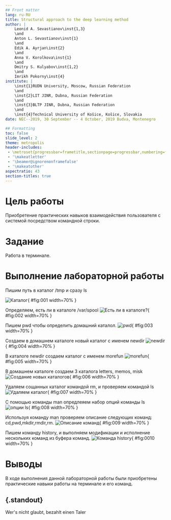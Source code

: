 ```yaml
---
## Front matter
lang: ru-RU
title: Structural approach to the deep learning method
author: |
	Leonid A. Sevastianov\inst{1,3}
	\and
	Anton L. Sevastianov\inst{1}
	\and
	Edik A. Ayrjan\inst{2}
	\and
	Anna V. Korolkova\inst{1}
	\and
	Dmitry S. Kulyabov\inst{1,2}
	\and
	Imrikh Pokorny\inst{4}
institute: |
	\inst{1}RUDN University, Moscow, Russian Federation
	\and
	\inst{2}LIT JINR, Dubna, Russian Federation
	\and
	\inst{3}BLTP JINR, Dubna, Russian Federation
	\and
	\inst{4}Technical University of Košice, Košice, Slovakia
date: NEC--2019, 30 September -- 4 October, 2019 Budva, Montenegro

## Formatting
toc: false
slide_level: 2
theme: metropolis
header-includes: 
 - \metroset{progressbar=frametitle,sectionpage=progressbar,numbering=fraction}
 - '\makeatletter'
 - '\beamer@ignorenonframefalse'
 - '\makeatother'
aspectratio: 43
section-titles: true
---
```


# Цель работы

Приобретение практических навыков взаимодействия пользователя с системой посредством командной строки.


# Задание

Работа в терминале.



# Выполнение лабораторной работы

Пишим путь в каталог /tmp и сразу ls

![Каталог](image/1.png){ #fig:001 width=70% }

Определяем, есть ли в каталоге /var/spool
![Есть ли в каталоге?](image/2.png){ #fig:002 width=70% }

Пишем pwd чтобы определить домашний каталол.
![pwd](image/3.png){ #fig:003 width=70% }

Создаем в домашнем каталоге новый каталог с именем newdir
![newdir](image/4.png){ #fig:004 width=70% }

В каталоге newdir создаем каталог с именем morefun
![morefun](image/5.png){ #fig:005 width=70% }

В домашнем каталоге создаем 3 каталога  letters, memos, misk
![Создание новых каталогов](image/6.png){ #fig:006 width=70% }

Удаляем сощанных каталог командой rm, и проверяем командой ls
![Удаляем каталог](image/7.png){ #fig:007 width=70% }

С помощью команды man  опредлеяем  набор опций команды ls
![опции ls](image/8.png){ #fig:008 width=70% }

Используя команду man проверяем описание следующих команд: cd,pwd,mkdir,rmdir,rm.
![Описание команд](image/9.png){ #fig:009 width=70% }

Пишем команду history, и выполняем модификации и исполнение нескольких команд из буфера команд.
![Команда history](image/10.png){ #fig:0010 width=70% }



# Выводы

В ходе выполнения данной лабораторной работы были приобретены практические навыки работы на терминале и его команд.


## {.standout}

Wer's nicht glaubt, bezahlt einen Taler
